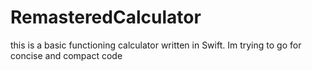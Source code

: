 # RemasteredCalculator

this is a basic functioning calculator written in Swift. Im trying to go for concise and compact code
